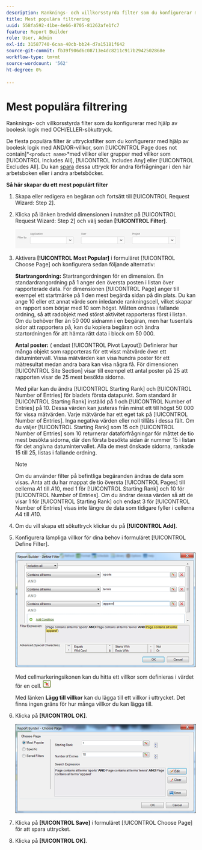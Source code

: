 ```yaml
---
description: Ranknings- och villkorsstyrda filter som du konfigurerar med hjälp av boolesk logik med OCH/ELLER-sökuttryck.
title: Mest populära filtrering
uuid: 558fa592-41be-4e66-8705-81262afe1fc7
feature: Report Builder
role: User, Admin
exl-id: 31587740-6caa-40cb-bb24-d7a15181f642
source-git-commit: fb39f906d6c08713e4dc8211c917b2942502868e
workflow-type: tm+mt
source-wordcount: '562'
ht-degree: 0%

---
```


# Mest populära filtrering

Ranknings- och villkorsstyrda filter som du konfigurerar med hjälp av boolesk logik med OCH/ELLER-sökuttryck.

De flesta populära filter är uttrycksfilter som du konfigurerar med hjälp av boolesk logik med AND/OR-villkor, som [!UICONTROL Page does not contain]*`<product name>`*med villkor eller grupper med villkor som [!UICONTROL Includes All], [!UICONTROL Includes Any] eller [!UICONTROL Excludes All]. Du kan [spara](/help/analyze/report-builder/layout/c-filter-dimensions/saved-filters.md) dessa uttryck för andra förfrågningar i den här arbetsboken eller i andra arbetsböcker.

**Så här skapar du ett mest populärt filter**

1. Skapa eller redigera en begäran och fortsätt till [!UICONTROL Request Wizard: Step 2].

1. Klicka på länken bredvid dimensionen i rutnätet på [!UICONTROL Request Wizard: Step 2] och välj sedan **[!UICONTROL Filter]**.

   ![Skärmbild som visar dialogrutan Definiera filter med alternativ för att filtrera efter program, användare och projekt.](/help/admin/admin/assets/filter.png)

1. Aktivera **[!UICONTROL Most Popular]** i formuläret [!UICONTROL Choose Page] och konfigurera sedan följande alternativ:

   **Startrangordning:** Startrangordningen för en dimension. En standardrangordning på 1 anger den översta posten i listan över rapporterade data. För dimensionen [!UICONTROL Page] anger till exempel ett startmärke på 1 den mest begärda sidan på din plats. Du kan ange 10 eller ett annat värde som inledande rankningscell, vilket skapar en rapport som börjar med 10 som högst. Måtten ordnas i fallande ordning, så att radobjekt med störst aktivitet rapporteras först i listan. Om du behöver fler än 50 000 sidnamn i en begäran, men har tusentals sidor att rapportera på, kan du kopiera begäran och ändra startordningen för att hämta rätt data i block om 50 000.

   **Antal poster:** ( endast [!UICONTROL Pivot Layout]) Definierar hur många objekt som rapporteras för ett visst mätvärde över ett datumintervall. Vissa mätvärden kan visa hundra poster för ett mätresultat medan andra bara kan visa några få. För dimensionen [!UICONTROL Site Section] visar till exempel ett antal poster på 25 att rapporten visar de 25 mest besökta sidorna.

   Med pilar kan du ändra [!UICONTROL Starting Rank] och [!UICONTROL Number of Entries] för bladets första datapunkt. Som standard är [!UICONTROL Starting Rank] inställd på 1 och [!UICONTROL Number of Entries] på 10. Dessa värden kan justeras från minst ett till högst 50 000 för vissa mätvärden. Varje mätvärde har ett eget tak på [!UICONTROL Number of Entries]. Inga negativa värden eller noll tillåts i dessa fält. Om du väljer [!UICONTROL Starting Rank] som 15 och [!UICONTROL Number of Entries] som 10 returnerar dataförfrågningar för måttet de tio mest besökta sidorna, där den första besökta sidan är nummer 15 i listan för det angivna datumintervallet. Alla de mest önskade sidorna, rankade 15 till 25, listas i fallande ordning.

   >[!NOTE]
   >
   >Om du använder filter på befintliga begäranden ändras de data som visas. Anta att du har mappat de tio översta [!UICONTROL Pages] till cellerna $A$1 till $A$10, med 1 för [!UICONTROL Starting Rank] och 10 för [!UICONTROL Number of Entries]. Om du ändrar dessa värden så att de visar 1 för [!UICONTROL Starting Rank] och endast 3 för [!UICONTROL Number of Entries] visas inte längre de data som tidigare fyller i cellerna $A$4 till $A$10.

1. Om du vill skapa ett sökuttryck klickar du på **[!UICONTROL Add]**.

1. Konfigurera lämpliga villkor för dina behov i formuläret [!UICONTROL Define Filter].


   ![Skärmbild som visar dialogrutan Definiera filter.](assets/expressions_define_filter.png)

   Med cellmarkeringsikonen kan du hitta ett villkor som definieras i värdet för en cell. ![Ikonen Välj cell.](assets/select_cell_icon.png)

   Med länken **Lägg till villkor** kan du lägga till ett villkor i uttrycket. Det finns ingen gräns för hur många villkor du kan lägga till.

1. Klicka på **[!UICONTROL OK]**.

   ![Skärmbild av dialogrutan Definiera filter med knappen OK längst ned till höger.](assets/choose_page_02.png)

1. Klicka på **[!UICONTROL Save]** i formuläret [!UICONTROL Choose Page] för att spara uttrycket.
1. Klicka på **[!UICONTROL OK]**.
